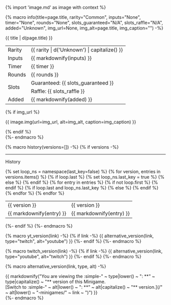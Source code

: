 {% import 'image.md' as image with context %}

{% macro info(title=page.title, rarity="Common", inputs="None", timer="None", rounds="None", slots_guaranteed="N/A", slots_raffle="N/A", added="Unknown", img_url=None, img_alt=page.title, img_caption="") -%}
  <div class="admonition wiki inline end">
    <p class="admonition-title">{{ title | d(page.title) }}</p>
    <table>
      <tbody>
        <tr>
          <td class="draw_line--down">Rarity</td>
          <td class="draw_line--down">{{ rarity | d('Unknown') | capitalize() }}</td>
        </tr>
        <tr>
          <td class="draw_line--down">Inputs</td>
          <td class="draw_line--down">{{ markdownify(inputs) }}</td>
        </tr>
        <tr>
          <td class="draw_line--down">Timer</td>
          <td class="draw_line--down">{{ timer }}</td>
        </tr>
        <tr>
          <td class="draw_line--down">Rounds</td>
          <td class="draw_line--down">{{ rounds }}</td>
        </tr>
        <tr>
          <td class="draw_line--down" rowspan="2">Slots</td>
          <td>Guaranteed: {{ slots_guaranteed }}</td>
        </tr>
        <tr>
          <td class="draw_line--down">Raffle: {{ slots_raffle }}</td>
        </tr>
        <tr>
          <td class="{{ 'draw_line--down' if img_url else '' }}">Added</td>
          <td class="{{ 'draw_line--down' if img_url else '' }}">{{ markdownify(added) }}</td>
        </tr>
      </tbody>
    </table>
    {% if img_url %}
      <p>
        {{ image.img(url=img_url, alt=img_alt, caption=img_caption) }}
      </p>
    {% endif %}
  </div>
{%- endmacro %}

{% macro history(versions=[]) -%}
  {% if versions -%}
  <hr>
  
  <div class="admonition wiki history">
    <p class="admonition-title">History</p>
    <table>
      <tbody>
        {% set loop_ns = namespace(last_key=false) %}
        {% for version, entries in versions.items() %}
          <tr>
            {% if loop.last %}
              {% set loop_ns.last_key = true %}
              <td rowspan="{{ entries | length() }}" class="game_version draw_line--right">{{ version }}</td>
            {% else %}
              <td rowspan="{{ entries | length() }}" class="game_version draw_line--down draw_line--right">{{ version }}</td>
            {% endif %}
            {% for entry in entries %}
              {% if not loop.first %}
                </tr>
                <tr>
              {% endif %}
              {% if loop.last and loop_ns.last_key %}
                <td>{{ markdownify(entry) }}</td>
              {% else %}
                <td class="draw_line--down">{{ markdownify(entry) }}</td>
              {% endif %}
            {% endfor %}
          </tr>
        {% endfor %}
      </tbody>
    </table>
  </div>
  {%- endif %}
{%- endmacro %}

{% macro yt_version(link) -%}
  {% if link -%}
    {{ alternative_version(link, type="twitch", alt="youtube") }}
  {%- endif %}
{%- endmacro %}

{% macro twitch_version(link) -%}
  {% if link -%}
    {{ alternative_version(link, type="youtube", alt="twitch") }}
  {%- endif %}
{%- endmacro %}

{% macro alternative_version(link, type, alt) -%}
  <div class="variant_info {{ type }}">
    {{ markdownify("You are viewing the :simple-" ~ type|lower() ~ ": **" ~ type|capitalize() ~ "** version of this Minigame.<br>[Switch to :simple-" ~ alt|lower() ~ ": **" ~ alt|capitalize() ~ "** version.](/" ~ alt|lower() ~ "-minigames/" ~ link ~ ")") }}
  </div>
{%- endmacro %}